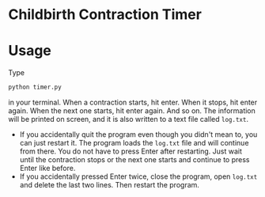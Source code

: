 # Childbirth Contraction Timer

# Usage
Type
```bash
python timer.py
```
in your terminal. When a contraction starts, hit enter. When it stops, hit enter again. When the next one starts, hit enter again. And so on.
The information will be printed on screen, and it is also written to a text file called `log.txt`.
- If you accidentally quit the program even though you didn't mean to, you can just restart it. The program loads the `log.txt` file and will continue from there. You do not have to press Enter after restarting. Just wait until the contraction stops or the next one starts and continue to press Enter like before.
- If you accidentally pressed Enter twice, close the program, open `log.txt` and delete the last two lines. Then restart the program.
